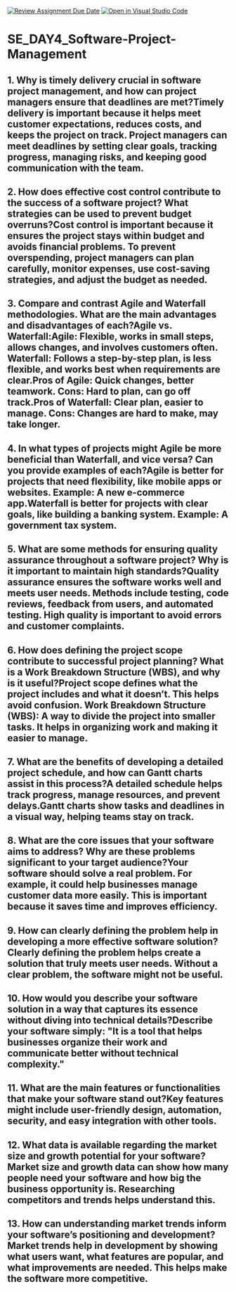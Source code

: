 [![Review Assignment Due Date](https://classroom.github.com/assets/deadline-readme-button-22041afd0340ce965d47ae6ef1cefeee28c7c493a6346c4f15d667ab976d596c.svg)](https://classroom.github.com/a/9pw6JKcu)
[![Open in Visual Studio Code](https://classroom.github.com/assets/open-in-vscode-2e0aaae1b6195c2367325f4f02e2d04e9abb55f0b24a779b69b11b9e10269abc.svg)](https://classroom.github.com/online_ide?assignment_repo_id=18595829&assignment_repo_type=AssignmentRepo)
# SE_DAY4_Software-Project-Management
## 1. Why is timely delivery crucial in software project management, and how can project managers ensure that deadlines are met?Timely delivery is important because it helps meet customer expectations, reduces costs, and keeps the project on track. Project managers can meet deadlines by setting clear goals, tracking progress, managing risks, and keeping good communication with the team.
## 2. How does effective cost control contribute to the success of a software project? What strategies can be used to prevent budget overruns?Cost control is important because it ensures the project stays within budget and avoids financial problems. To prevent overspending, project managers can plan carefully, monitor expenses, use cost-saving strategies, and adjust the budget as needed.
## 3. Compare and contrast Agile and Waterfall methodologies. What are the main advantages and disadvantages of each?Agile vs. Waterfall:Agile: Flexible, works in small steps, allows changes, and involves customers often. Waterfall: Follows a step-by-step plan, is less flexible, and works best when requirements are clear.Pros of Agile: Quick changes, better teamwork. Cons: Hard to plan, can go off track.Pros of Waterfall: Clear plan, easier to manage. Cons: Changes are hard to make, may take longer.
## 4. In what types of projects might Agile be more beneficial than Waterfall, and vice versa? Can you provide examples of each?Agile is better for projects that need flexibility, like mobile apps or websites. Example: A new e-commerce app.Waterfall is better for projects with clear goals, like building a banking system. Example: A government tax system.
## 5. What are some methods for ensuring quality assurance throughout a software project? Why is it important to maintain high standards?Quality assurance ensures the software works well and meets user needs. Methods include testing, code reviews, feedback from users, and automated testing. High quality is important to avoid errors and customer complaints.
## 6. How does defining the project scope contribute to successful project planning? What is a Work Breakdown Structure (WBS), and why is it useful?Project scope defines what the project includes and what it doesn’t. This helps avoid confusion. Work Breakdown Structure (WBS): A way to divide the project into smaller tasks. It helps in organizing work and making it easier to manage.
## 7. What are the benefits of developing a detailed project schedule, and how can Gantt charts assist in this process?A detailed schedule helps track progress, manage resources, and prevent delays.Gantt charts show tasks and deadlines in a visual way, helping teams stay on track.
## 8. What are the core issues that your software aims to address? Why are these problems significant to your target audience?Your software should solve a real problem. For example, it could help businesses manage customer data more easily. This is important because it saves time and improves efficiency.
## 9. How can clearly defining the problem help in developing a more effective software solution?Clearly defining the problem helps create a solution that truly meets user needs. Without a clear problem, the software might not be useful.
## 10. How would you describe your software solution in a way that captures its essence without diving into technical details?Describe your software simply: "It is a tool that helps businesses organize their work and communicate better without technical complexity."
## 11. What are the main features or functionalities that make your software stand out?Key features might include user-friendly design, automation, security, and easy integration with other tools.
## 12. What data is available regarding the market size and growth potential for your software?Market size and growth data can show how many people need your software and how big the business opportunity is. Researching competitors and trends helps understand this.
## 13. How can understanding market trends inform your software’s positioning and development?Market trends help in development by showing what users want, what features are popular, and what improvements are needed. This helps make the software more competitive.
